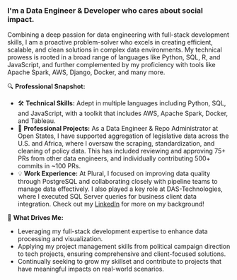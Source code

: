 ### I'm a Data Engineer & Developer who cares about social impact.

Combining a deep passion for data engineering with full-stack development skills, I am a proactive problem-solver who excels in creating efficient, scalable, and clean solutions in complex data environments. My technical prowess is rooted in a broad range of languages like Python, SQL, R, and JavaScript, and further complemented by my proficiency with tools like Apache Spark, AWS, Django, Docker, and many more.

🔍 **Professional Snapshot:**
- 🛠️ **Technical Skills:** Adept in multiple languages including Python, SQL, and JavaScript, with a toolkit that includes AWS, Apache Spark, Docker, and Tableau.
- 🚀 **Professional Projects:** As a Data Engineer & Repo Administrator at Open States, I have supported aggregation of legislative data across the U.S. and Africa, where I oversaw the scraping, standardization, and cleaning of policy data. This has included reviewing and approving 75+ PRs from other data engineers, and individually contributing 500+ commits in ~100 PRs.
- 💡 **Work Experience:** At Plural, I focused on improving data quality through PostgreSQL and collaborating closely with pipeline teams to manage data effectively. I also played a key role at DAS-Technologies, where I executed SQL Server queries for business client data integration. Check out my [LinkedIn](https://www.linkedin.com/in/chrisyamas/) for more on my background!

🌟 **What Drives Me:**
- Leveraging my full-stack development expertise to enhance data processing and visualization.
- Applying my project management skills from political campaign direction to tech projects, ensuring comprehensive and client-focused solutions.
- Continually seeking to grow my skillset and contribute to projects that have meaningful impacts on real-world scenarios.
